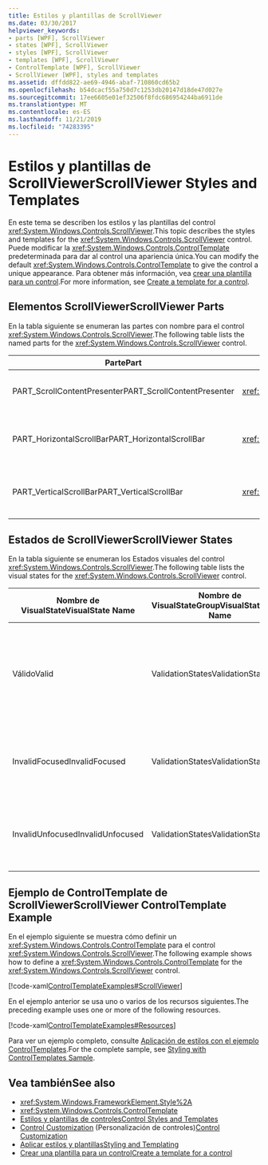```yaml
---
title: Estilos y plantillas de ScrollViewer
ms.date: 03/30/2017
helpviewer_keywords:
- parts [WPF], ScrollViewer
- states [WPF], ScrollViewer
- styles [WPF], ScrollViewer
- templates [WPF], ScrollViewer
- ControlTemplate [WPF], ScrollViewer
- ScrollViewer [WPF], styles and templates
ms.assetid: dffdd822-ae69-4946-abaf-710860cd65b2
ms.openlocfilehash: b54dcacf55a750d7c1253db20147d18de47d027e
ms.sourcegitcommit: 17ee6605e01ef32506f8fdc686954244ba6911de
ms.translationtype: MT
ms.contentlocale: es-ES
ms.lasthandoff: 11/21/2019
ms.locfileid: "74283395"
---
```

# <a name="scrollviewer-styles-and-templates"></a><span data-ttu-id="ea197-102">Estilos y plantillas de ScrollViewer</span><span class="sxs-lookup"><span data-stu-id="ea197-102">ScrollViewer Styles and Templates</span></span>
<span data-ttu-id="ea197-103">En este tema se describen los estilos y las plantillas del control <xref:System.Windows.Controls.ScrollViewer>.</span><span class="sxs-lookup"><span data-stu-id="ea197-103">This topic describes the styles and templates for the <xref:System.Windows.Controls.ScrollViewer> control.</span></span> <span data-ttu-id="ea197-104">Puede modificar la <xref:System.Windows.Controls.ControlTemplate> predeterminada para dar al control una apariencia única.</span><span class="sxs-lookup"><span data-stu-id="ea197-104">You can modify the default <xref:System.Windows.Controls.ControlTemplate> to give the control a unique appearance.</span></span> <span data-ttu-id="ea197-105">Para obtener más información, vea [crear una plantilla para un control](../../../desktop-wpf/themes/how-to-create-apply-template.md).</span><span class="sxs-lookup"><span data-stu-id="ea197-105">For more information, see [Create a template for a control](../../../desktop-wpf/themes/how-to-create-apply-template.md).</span></span>  
  
## <a name="scrollviewer-parts"></a><span data-ttu-id="ea197-106">Elementos ScrollViewer</span><span class="sxs-lookup"><span data-stu-id="ea197-106">ScrollViewer Parts</span></span>  
 <span data-ttu-id="ea197-107">En la tabla siguiente se enumeran las partes con nombre para el control <xref:System.Windows.Controls.ScrollViewer>.</span><span class="sxs-lookup"><span data-stu-id="ea197-107">The following table lists the named parts for the <xref:System.Windows.Controls.ScrollViewer> control.</span></span>  
  
|<span data-ttu-id="ea197-108">Parte</span><span class="sxs-lookup"><span data-stu-id="ea197-108">Part</span></span>|<span data-ttu-id="ea197-109">Tipo</span><span class="sxs-lookup"><span data-stu-id="ea197-109">Type</span></span>|<span data-ttu-id="ea197-110">Descripción</span><span class="sxs-lookup"><span data-stu-id="ea197-110">Description</span></span>|  
|-|-|-|  
|<span data-ttu-id="ea197-111">PART_ScrollContentPresenter</span><span class="sxs-lookup"><span data-stu-id="ea197-111">PART_ScrollContentPresenter</span></span>|<xref:System.Windows.Controls.ScrollContentPresenter>|<span data-ttu-id="ea197-112">Marcador de posición para el contenido de la <xref:System.Windows.Controls.ScrollViewer>.</span><span class="sxs-lookup"><span data-stu-id="ea197-112">The placeholder for content in the <xref:System.Windows.Controls.ScrollViewer>.</span></span>|  
|<span data-ttu-id="ea197-113">PART_HorizontalScrollBar</span><span class="sxs-lookup"><span data-stu-id="ea197-113">PART_HorizontalScrollBar</span></span>|<xref:System.Windows.Controls.Primitives.ScrollBar>|<span data-ttu-id="ea197-114"><xref:System.Windows.Controls.Primitives.ScrollBar> que se utiliza para desplazar el contenido horizontalmente.</span><span class="sxs-lookup"><span data-stu-id="ea197-114">The <xref:System.Windows.Controls.Primitives.ScrollBar> used to scroll the content horizontally.</span></span>|  
|<span data-ttu-id="ea197-115">PART_VerticalScrollBar</span><span class="sxs-lookup"><span data-stu-id="ea197-115">PART_VerticalScrollBar</span></span>|<xref:System.Windows.Controls.Primitives.ScrollBar>|<span data-ttu-id="ea197-116"><xref:System.Windows.Controls.Primitives.ScrollBar> que se utiliza para desplazar el contenido verticalmente.</span><span class="sxs-lookup"><span data-stu-id="ea197-116">The <xref:System.Windows.Controls.Primitives.ScrollBar> used to scroll the content vertically.</span></span>|  
  
## <a name="scrollviewer-states"></a><span data-ttu-id="ea197-117">Estados de ScrollViewer</span><span class="sxs-lookup"><span data-stu-id="ea197-117">ScrollViewer States</span></span>  
 <span data-ttu-id="ea197-118">En la tabla siguiente se enumeran los Estados visuales del control <xref:System.Windows.Controls.ScrollViewer>.</span><span class="sxs-lookup"><span data-stu-id="ea197-118">The following table lists the visual states for the <xref:System.Windows.Controls.ScrollViewer> control.</span></span>  
  
|<span data-ttu-id="ea197-119">Nombre de VisualState</span><span class="sxs-lookup"><span data-stu-id="ea197-119">VisualState Name</span></span>|<span data-ttu-id="ea197-120">Nombre de VisualStateGroup</span><span class="sxs-lookup"><span data-stu-id="ea197-120">VisualStateGroup Name</span></span>|<span data-ttu-id="ea197-121">Descripción</span><span class="sxs-lookup"><span data-stu-id="ea197-121">Description</span></span>|  
|-|-|-|  
|<span data-ttu-id="ea197-122">Válido</span><span class="sxs-lookup"><span data-stu-id="ea197-122">Valid</span></span>|<span data-ttu-id="ea197-123">ValidationStates</span><span class="sxs-lookup"><span data-stu-id="ea197-123">ValidationStates</span></span>|<span data-ttu-id="ea197-124">El control utiliza la clase <xref:System.Windows.Controls.Validation> y la propiedad adjunta <xref:System.Windows.Controls.Validation.HasError%2A?displayProperty=nameWithType> es `false`.</span><span class="sxs-lookup"><span data-stu-id="ea197-124">The control uses the <xref:System.Windows.Controls.Validation> class and the <xref:System.Windows.Controls.Validation.HasError%2A?displayProperty=nameWithType> attached property is `false`.</span></span>|  
|<span data-ttu-id="ea197-125">InvalidFocused</span><span class="sxs-lookup"><span data-stu-id="ea197-125">InvalidFocused</span></span>|<span data-ttu-id="ea197-126">ValidationStates</span><span class="sxs-lookup"><span data-stu-id="ea197-126">ValidationStates</span></span>|<span data-ttu-id="ea197-127">La propiedad adjunta <xref:System.Windows.Controls.Validation.HasError%2A?displayProperty=nameWithType> es `true` tiene el foco.</span><span class="sxs-lookup"><span data-stu-id="ea197-127">The <xref:System.Windows.Controls.Validation.HasError%2A?displayProperty=nameWithType> attached property is `true` has the control has focus.</span></span>|  
|<span data-ttu-id="ea197-128">InvalidUnfocused</span><span class="sxs-lookup"><span data-stu-id="ea197-128">InvalidUnfocused</span></span>|<span data-ttu-id="ea197-129">ValidationStates</span><span class="sxs-lookup"><span data-stu-id="ea197-129">ValidationStates</span></span>|<span data-ttu-id="ea197-130">La propiedad adjunta <xref:System.Windows.Controls.Validation.HasError%2A?displayProperty=nameWithType> es `true` tiene el control no tiene el foco.</span><span class="sxs-lookup"><span data-stu-id="ea197-130">The <xref:System.Windows.Controls.Validation.HasError%2A?displayProperty=nameWithType> attached property is `true` has the control does not have focus.</span></span>|  
  
## <a name="scrollviewer-controltemplate-example"></a><span data-ttu-id="ea197-131">Ejemplo de ControlTemplate de ScrollViewer</span><span class="sxs-lookup"><span data-stu-id="ea197-131">ScrollViewer ControlTemplate Example</span></span>  
 <span data-ttu-id="ea197-132">En el ejemplo siguiente se muestra cómo definir un <xref:System.Windows.Controls.ControlTemplate> para el control <xref:System.Windows.Controls.ScrollViewer>.</span><span class="sxs-lookup"><span data-stu-id="ea197-132">The following example shows how to define a <xref:System.Windows.Controls.ControlTemplate> for the <xref:System.Windows.Controls.ScrollViewer> control.</span></span>  
  
 [!code-xaml[ControlTemplateExamples#ScrollViewer](~/samples/snippets/csharp/VS_Snippets_Wpf/ControlTemplateExamples/CS/resources/scrollviewer.xaml#scrollviewer)]  
  
 <span data-ttu-id="ea197-133">En el ejemplo anterior se usa uno o varios de los recursos siguientes.</span><span class="sxs-lookup"><span data-stu-id="ea197-133">The preceding example uses one or more of the following resources.</span></span>  
  
 [!code-xaml[ControlTemplateExamples#Resources](~/samples/snippets/csharp/VS_Snippets_Wpf/ControlTemplateExamples/CS/resources/shared.xaml#resources)]  
  
 <span data-ttu-id="ea197-134">Para ver un ejemplo completo, consulte [Aplicación de estilos con el ejemplo ControlTemplates](https://github.com/Microsoft/WPF-Samples/tree/master/Styles%20&%20Templates/IntroToStylingAndTemplating).</span><span class="sxs-lookup"><span data-stu-id="ea197-134">For the complete sample, see [Styling with ControlTemplates Sample](https://github.com/Microsoft/WPF-Samples/tree/master/Styles%20&%20Templates/IntroToStylingAndTemplating).</span></span>  
  
## <a name="see-also"></a><span data-ttu-id="ea197-135">Vea también</span><span class="sxs-lookup"><span data-stu-id="ea197-135">See also</span></span>

- <xref:System.Windows.FrameworkElement.Style%2A>
- <xref:System.Windows.Controls.ControlTemplate>
- [<span data-ttu-id="ea197-136">Estilos y plantillas de controles</span><span class="sxs-lookup"><span data-stu-id="ea197-136">Control Styles and Templates</span></span>](control-styles-and-templates.md)
- <span data-ttu-id="ea197-137">[Control Customization](control-customization.md) (Personalización de controles)</span><span class="sxs-lookup"><span data-stu-id="ea197-137">[Control Customization](control-customization.md)</span></span>
- [<span data-ttu-id="ea197-138">Aplicar estilos y plantillas</span><span class="sxs-lookup"><span data-stu-id="ea197-138">Styling and Templating</span></span>](../../../desktop-wpf/fundamentals/styles-templates-overview.md)
- [<span data-ttu-id="ea197-139">Crear una plantilla para un control</span><span class="sxs-lookup"><span data-stu-id="ea197-139">Create a template for a control</span></span>](../../../desktop-wpf/themes/how-to-create-apply-template.md)
